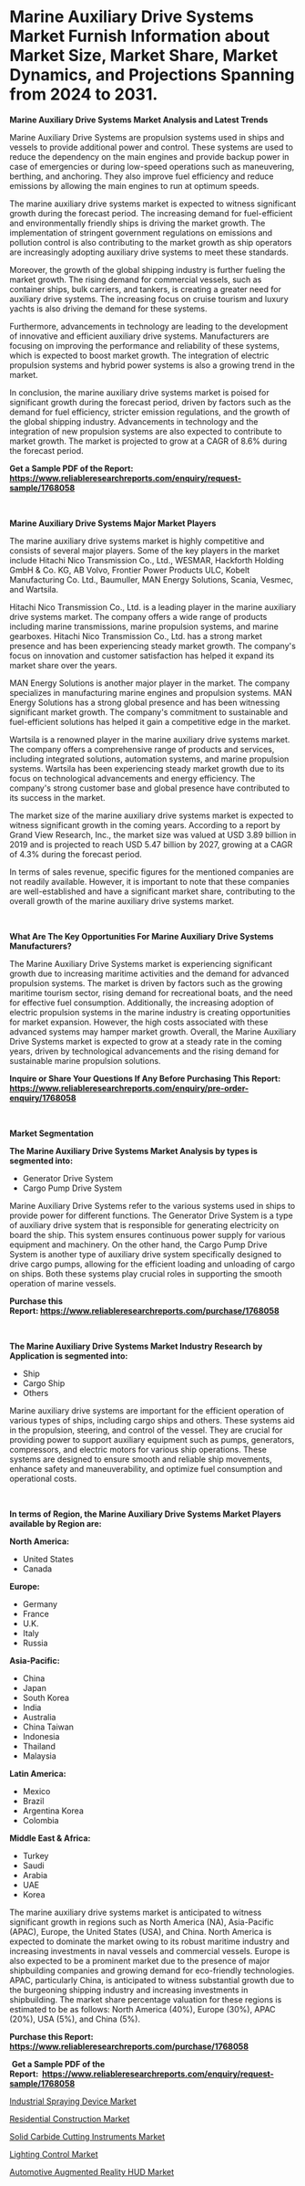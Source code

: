<p><h1>Marine Auxiliary Drive Systems Market Furnish Information about Market Size, Market Share, Market Dynamics, and Projections Spanning from 2024 to 2031.</h1></p><p><strong>Marine Auxiliary Drive Systems Market Analysis and Latest Trends</strong></p>
<p><p>Marine Auxiliary Drive Systems are propulsion systems used in ships and vessels to provide additional power and control. These systems are used to reduce the dependency on the main engines and provide backup power in case of emergencies or during low-speed operations such as maneuvering, berthing, and anchoring. They also improve fuel efficiency and reduce emissions by allowing the main engines to run at optimum speeds.</p><p>The marine auxiliary drive systems market is expected to witness significant growth during the forecast period. The increasing demand for fuel-efficient and environmentally friendly ships is driving the market growth. The implementation of stringent government regulations on emissions and pollution control is also contributing to the market growth as ship operators are increasingly adopting auxiliary drive systems to meet these standards.</p><p>Moreover, the growth of the global shipping industry is further fueling the market growth. The rising demand for commercial vessels, such as container ships, bulk carriers, and tankers, is creating a greater need for auxiliary drive systems. The increasing focus on cruise tourism and luxury yachts is also driving the demand for these systems.</p><p>Furthermore, advancements in technology are leading to the development of innovative and efficient auxiliary drive systems. Manufacturers are focusing on improving the performance and reliability of these systems, which is expected to boost market growth. The integration of electric propulsion systems and hybrid power systems is also a growing trend in the market.</p><p>In conclusion, the marine auxiliary drive systems market is poised for significant growth during the forecast period, driven by factors such as the demand for fuel efficiency, stricter emission regulations, and the growth of the global shipping industry. Advancements in technology and the integration of new propulsion systems are also expected to contribute to market growth. The market is projected to grow at a CAGR of 8.6% during the forecast period.</p></p>
<p><strong>Get a Sample PDF of the Report:&nbsp; <a href="https://www.reliableresearchreports.com/enquiry/request-sample/1768058">https://www.reliableresearchreports.com/enquiry/request-sample/1768058</a></strong></p>
<p>&nbsp;</p>
<p><strong>Marine Auxiliary Drive Systems Major Market Players</strong></p>
<p><p>The marine auxiliary drive systems market is highly competitive and consists of several major players. Some of the key players in the market include Hitachi Nico Transmission Co., Ltd., WESMAR, Hackforth Holding GmbH & Co. KG, AB Volvo, Frontier Power Products ULC, Kobelt Manufacturing Co. Ltd., Baumuller, MAN Energy Solutions, Scania, Vesmec, and Wartsila.</p><p>Hitachi Nico Transmission Co., Ltd. is a leading player in the marine auxiliary drive systems market. The company offers a wide range of products including marine transmissions, marine propulsion systems, and marine gearboxes. Hitachi Nico Transmission Co., Ltd. has a strong market presence and has been experiencing steady market growth. The company's focus on innovation and customer satisfaction has helped it expand its market share over the years.</p><p>MAN Energy Solutions is another major player in the market. The company specializes in manufacturing marine engines and propulsion systems. MAN Energy Solutions has a strong global presence and has been witnessing significant market growth. The company's commitment to sustainable and fuel-efficient solutions has helped it gain a competitive edge in the market.</p><p>Wartsila is a renowned player in the marine auxiliary drive systems market. The company offers a comprehensive range of products and services, including integrated solutions, automation systems, and marine propulsion systems. Wartsila has been experiencing steady market growth due to its focus on technological advancements and energy efficiency. The company's strong customer base and global presence have contributed to its success in the market.</p><p>The market size of the marine auxiliary drive systems market is expected to witness significant growth in the coming years. According to a report by Grand View Research, Inc., the market size was valued at USD 3.89 billion in 2019 and is projected to reach USD 5.47 billion by 2027, growing at a CAGR of 4.3% during the forecast period.</p><p>In terms of sales revenue, specific figures for the mentioned companies are not readily available. However, it is important to note that these companies are well-established and have a significant market share, contributing to the overall growth of the marine auxiliary drive systems market.</p></p>
<p>&nbsp;</p>
<p><strong>What Are The Key Opportunities For Marine Auxiliary Drive Systems Manufacturers?</strong></p>
<p><p>The Marine Auxiliary Drive Systems market is experiencing significant growth due to increasing maritime activities and the demand for advanced propulsion systems. The market is driven by factors such as the growing maritime tourism sector, rising demand for recreational boats, and the need for effective fuel consumption. Additionally, the increasing adoption of electric propulsion systems in the marine industry is creating opportunities for market expansion. However, the high costs associated with these advanced systems may hamper market growth. Overall, the Marine Auxiliary Drive Systems market is expected to grow at a steady rate in the coming years, driven by technological advancements and the rising demand for sustainable marine propulsion solutions.</p></p>
<p><strong>Inquire or Share Your Questions If Any Before Purchasing This Report: <a href="https://www.reliableresearchreports.com/enquiry/pre-order-enquiry/1768058">https://www.reliableresearchreports.com/enquiry/pre-order-enquiry/1768058</a></strong></p>
<p>&nbsp;</p>
<p><strong>Market Segmentation</strong></p>
<p><strong>The Marine Auxiliary Drive Systems Market Analysis by types is segmented into:</strong></p>
<p><ul><li>Generator Drive System</li><li>Cargo Pump Drive System</li></ul></p>
<p><p>Marine Auxiliary Drive Systems refer to the various systems used in ships to provide power for different functions. The Generator Drive System is a type of auxiliary drive system that is responsible for generating electricity on board the ship. This system ensures continuous power supply for various equipment and machinery. On the other hand, the Cargo Pump Drive System is another type of auxiliary drive system specifically designed to drive cargo pumps, allowing for the efficient loading and unloading of cargo on ships. Both these systems play crucial roles in supporting the smooth operation of marine vessels.</p></p>
<p><strong>Purchase this Report:&nbsp;<a href="https://www.reliableresearchreports.com/purchase/1768058">https://www.reliableresearchreports.com/purchase/1768058</a></strong></p>
<p>&nbsp;</p>
<p><strong>The Marine Auxiliary Drive Systems Market Industry Research by Application is segmented into:</strong></p>
<p><ul><li>Ship</li><li>Cargo Ship</li><li>Others</li></ul></p>
<p><p>Marine auxiliary drive systems are important for the efficient operation of various types of ships, including cargo ships and others. These systems aid in the propulsion, steering, and control of the vessel. They are crucial for providing power to support auxiliary equipment such as pumps, generators, compressors, and electric motors for various ship operations. These systems are designed to ensure smooth and reliable ship movements, enhance safety and maneuverability, and optimize fuel consumption and operational costs.</p></p>
<p>&nbsp;</p>
<p><strong>In terms of Region, the Marine Auxiliary Drive Systems Market Players available by Region are:</strong></p>
<p>
    <p> <strong> North America: </strong>
        <ul>
            <li>United States</li>
            <li>Canada</li>
        </ul>
        </p> 
    <p> <strong> Europe: </strong>
        <ul>
            <li>Germany</li>
            <li>France</li>
            <li>U.K.</li>
            <li>Italy</li>
            <li>Russia</li>
        </ul>
        </p> 
    <p> <strong> Asia-Pacific: </strong>
        <ul>
            <li>China</li>
            <li>Japan</li>
            <li>South Korea</li>
            <li>India</li>
            <li>Australia</li>
            <li>China Taiwan</li>
            <li>Indonesia</li>
            <li>Thailand</li>
            <li>Malaysia</li>
        </ul>
        </p> 
    <p> <strong> Latin America: </strong>
        <ul>
            <li>Mexico</li>
            <li>Brazil</li>
            <li>Argentina Korea</li>
            <li>Colombia</li>
        </ul>
        </p> 
    <p> <strong> Middle East & Africa: </strong>
        <ul>
            <li>Turkey</li>
            <li>Saudi</li>
            <li>Arabia</li>
            <li>UAE</li>
            <li>Korea</li>
        </ul>
    </p>
    </p>
<p><p>The marine auxiliary drive systems market is anticipated to witness significant growth in regions such as North America (NA), Asia-Pacific (APAC), Europe, the United States (USA), and China. North America is expected to dominate the market owing to its robust maritime industry and increasing investments in naval vessels and commercial vessels. Europe is also expected to be a prominent market due to the presence of major shipbuilding companies and growing demand for eco-friendly technologies. APAC, particularly China, is anticipated to witness substantial growth due to the burgeoning shipping industry and increasing investments in shipbuilding. The market share percentage valuation for these regions is estimated to be as follows: North America (40%), Europe (30%), APAC (20%), USA (5%), and China (5%).</p></p>
<p><strong>Purchase this Report: <a href="https://www.reliableresearchreports.com/purchase/1768058">https://www.reliableresearchreports.com/purchase/1768058</a></strong></p>
<p>&nbsp;<strong>Get a Sample PDF of the Report:&nbsp;&nbsp;<a href="https://www.reliableresearchreports.com/enquiry/request-sample/1768058">https://www.reliableresearchreports.com/enquiry/request-sample/1768058</a></strong></p>
<p><strong></strong></p>
<p><p><a href="https://github.com/Krish2023na/Market-Research-Report-List-2/blob/main/industrial-spraying-device-market.md">Industrial Spraying Device Market</a></p><p><a href="https://medium.com/@waltercruz6g/residential-construction-market-the-key-to-successful-business-strategy-forecast-till-2030-4c1bcb924cda">Residential Construction Market</a></p><p><a href="https://github.com/zebdakicsin/Market-Research-Report-List-2/blob/main/solid-carbide-cutting-instruments-market.md">Solid Carbide Cutting Instruments Market</a></p><p><a href="https://medium.com/@waltercruz6g/lighting-control-market-insights-into-market-cagr-market-trends-and-growth-strategies-ac899773212f">Lighting Control Market</a></p><p><a href="https://medium.com/@waltercruz6g/automotive-augmented-reality-hud-market-comprehensive-assessment-by-type-application-and-ff90b0c320aa">Automotive Augmented Reality HUD Market</a></p></p>